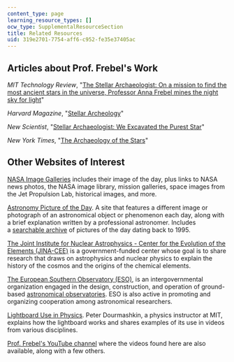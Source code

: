 ```yaml
---
content_type: page
learning_resource_types: []
ocw_type: SupplementalResourceSection
title: Related Resources
uid: 319e2701-7754-aff6-c952-fe35e37405ac
---
```


Articles about Prof. Frebel's Work
----------------------------------

_MIT Technology Review_, "[The Stellar Archaeologist: On a mission to find the most ancient stars in the universe, Professor Anna Frebel mines the night sky for light](http://www.technologyreview.com/s/527996/the-stellar-archaeologist/)"

_Harvard Magazine_, "[Stellar Archeology](http://harvardmagazine.com/2013/05/stellar-archeology)"

_New Scientist_, "[Stellar Archaeologist: We Excavated the Purest Star](http://www.newscientist.com/article/dn25042-stellar-archaeologist-we-excavated-the-purest-star/)"

_New York Times_, "[The Archaeology of the Stars](http://www.nytimes.com/2014/02/11/science/space/the-archaeology-of-the-stars.html)"

Other Websites of Interest
--------------------------

[NASA Image Galleries](https://www.nasa.gov/multimedia/imagegallery/index.html) includes their image of the day, plus links to NASA news photos, the NASA image library, mission galleries, space images from the Jet Propulsion Lab, historical images, and more.

[Astronomy Picture of the Day](https://apod.nasa.gov/apod/astropix.html). A site that features a different image or photograph of an astronomical object or phenomenon each day, along with a brief explanation written by a professional astronomer. Includes a [searchable archive](https://apod.nasa.gov/apod/archivepix.html) of pictures of the day dating back to 1995.

[The Joint Institute for Nuclear Astrophysics - Center for the Evolution of the Elements (JINA-CEE)](https://www.jinaweb.org/education-outreach/general-public) is a government-funded center whose goal is to share research that draws on astrophysics and nuclear physics to explain the history of the cosmos and the origins of the chemical elements.

[The European Southern Observatory (ESO)](https://www.eso.org/public/), is an intergovernmental organization engaged in the design, construction, and operation of ground-based [astronomical observatories](https://www.eso.org/public/teles-instr/). ESO is also active in promoting and organizing cooperation among astronomical researchers.

[Lightboard Use in Physics](https://openlearning.mit.edu/mit-faculty/residential-digital-innovations/lightboard-use-physics). Peter Dourmashkin, a physics instructor at MIT, explains how the lightboard works and shares examples of its use in videos from various disciplines.

[Prof. Frebel's YouTube channel](https://www.youtube.com/channel/UC3cyRVDoePNf_rLQlwKpdeg/) where the videos found here are also available, along with a few others.